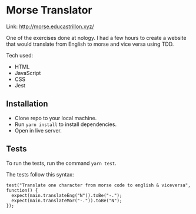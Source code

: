 # Morse Translator

Link: http://morse.educastrillon.xyz/

One of the exercises done at nology. I had a few hours to create a website that would translate from English to morse and vice versa using TDD.

Tech used: 
- HTML
- JavaScript
- CSS
- Jest

## Installation

- Clone repo to your local machine.
- Run `yarn install` to install dependencies.
- Open in live server.

## Tests

To run the tests, run the command `yarn test`.

The tests follow this syntax: 
```
test("Translate one character from morse code to english & viceversa", function() {
  expect(main.translateEng("N")).toBe("-.");
  expect(main.translateMor("-.")).toBe("N");
});
```

